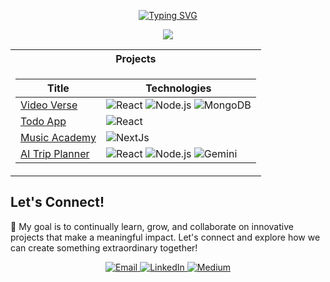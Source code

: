 <p align="center">
  <a href="https://github.com/Himanshu-gupta31">
    <img src="https://readme-typing-svg.demolab.com?font=Arial&size=18&duration=2000&pause=100&multiline=true&width=500&height=80&lines=Himanshu+Gupta;" alt="Typing SVG" />
  </a>
</p>

<p align="center">
  <a href="https://github.com/Himanshu-gupta31">
    <img src="https://github-stats-alpha.vercel.app/api?username=Himanshu-gupta31&cc=22272e&tc=37BCF6&ic=fff&bc=0000">
  </a>
</p>

<table align="center">
<tr><th>Projects</th></tr>
<tr><td>

|Title | Technologies|
|--|--|
| [Video Verse](https://videoverse-two.vercel.app/signin) | ![React](https://img.shields.io/badge/React-black?style=flat-square&logo=react) ![Node.js](https://img.shields.io/badge/Node.js-black?style=flat-square&logo=nodedotjs) ![MongoDB](https://img.shields.io/badge/MongoDB-black?style=flat-square&logo=mongodb)| ![Cloudinary](https://img.shields.io/badge/cloudinary-black?style=flat-square&logo=cloudinary)
| [Todo App](https://github.com/akshatg5/ToDo-App) |  ![React](https://img.shields.io/badge/React-black?style=flat-square&logo=react) 
| [Music Academy](https://music-nest.vercel.app/) |  ![NextJs](https://img.shields.io/badge/Next-black?style=flat-square&logo=vercel) 
| [AI Trip Planner](https://mediabyte.vercel.app/) |  ![React](https://img.shields.io/badge/React-black?style=flat-square&logo=react) ![Node.js](https://img.shields.io/badge/Node.js-black?style=flat-square&logo=nodedotjs) ![Gemini](https://img.shields.io/badge/Gemini-black?style=flat-square&logo=google) 

</td></tr>
</table>

## Let's Connect!

🌟 My goal is to continually learn, grow, and collaborate on innovative projects that make a meaningful impact. Let's connect and explore how we can create something extraordinary together!

<p align="center">
  <a href="mailto:gupta.him31@gmail.com">
    <img src="https://img.shields.io/badge/Gmail-333333?style=for-the-badge&logo=gmail&logoColor=red" alt="Email" />
  </a>
 
  <a href="https://www.linkedin.com/in/himanshu-gupta-431a0722a/" target="_blank">
    <img src="https://img.shields.io/badge/LinkedIn-007785?style=for-the-badge&logo=linkedin&logoColor=white" alt="LinkedIn" />
  </a>
  <a href="https://x.com/Himanshuu3112" target="_blank">
    <img src="https://img.shields.io/badge/Twitter-007785?style=for-the-badge&logo=medium&logoColor=black" alt="Medium" />
  </a>
</p>

<!--
**Himanshu-gupta31/Himanshu-gupta31** is a ✨ _special_ ✨ repository because its `README.md` (this file) appears on your GitHub profile.

Here are some ideas to get you started:

- 🔭 I’m currently working on ...
- 🌱 I’m currently learning ...
- 👯 I’m looking to collaborate on ...
- 🤔 I’m looking for help with ...
- 💬 Ask me about ...
- 📫 How to reach me: ...
- 😄 Pronouns: ...
- ⚡ Fun fact: ...
-->
